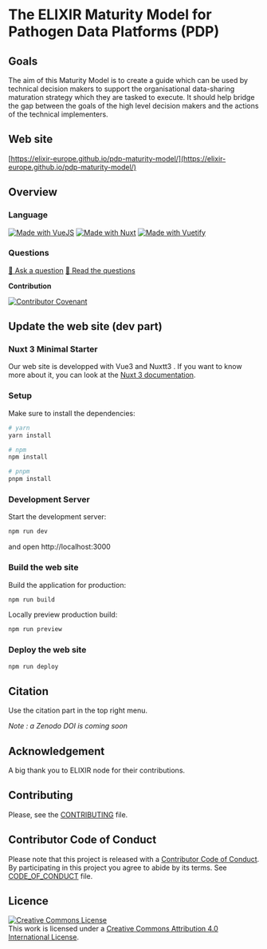 # The ELIXIR Maturity Model for Pathogen Data Platforms (PDP)

## Goals

The aim of this Maturity Model is to create a guide which can be used by technical decision makers to support the organisational data-sharing maturation strategy which they are tasked to execute. It should help bridge the gap between the goals of the high level decision makers and the actions of the technical implementers.

## Web site

[https://elixir-europe.github.io/pdp-maturity-model/](https://elixir-europe.github.io/pdp-maturity-model/)

## Overview

### Language

[![Made with VueJS](https://img.shields.io/badge/Made%20with-VueJS-blue)](https://vuejs.org/)
[![Made with Nuxt](https://img.shields.io/badge/Made%20with-Nuxt-blue)](https://nuxt.com/)
[![Made with Vuetify](https://img.shields.io/badge/Made%20with-Vuetify-blue)](https://vuetifyjs.com/en/)

### Questions

[:speech_balloon: Ask a question](https://github.com/elixir-europe/pdp-maturity-model/issues/new)
[:book: Read the questions](https://github.com/elixir-europe/pdp-maturity-model/issues/)

**Contribution**

[![Contributor Covenant](https://img.shields.io/badge/Contributor%20Covenant-v2.0%20adopted-ff69b4.svg)](code_of_conduct.md)

## Update the web site (dev part)

### Nuxt 3 Minimal Starter

Our web site is developped with Vue3 and Nuxtt3 . If you want to know more about it, you can look at the [Nuxt 3 documentation](https://nuxt.com/docs/getting-started/introduction).

### Setup

Make sure to install the dependencies:

```bash
# yarn
yarn install

# npm
npm install

# pnpm
pnpm install
```

### Development Server

Start the development server: 

```bash
npm run dev
```

and open http://localhost:3000

### Build the web site

Build the application for production:

```bash
npm run build
```

Locally preview production build:

```bash
npm run preview
```

### Deploy the web site

```bash
npm run deploy
```

## Citation

Use the citation part in the top right menu.

*Note : a Zenodo DOI is coming soon*

## Acknowledgement

A big thank you to ELIXIR node for their contributions.

## Contributing

Please, see the [CONTRIBUTING](CONTRIBUTING.md) file.

## Contributor Code of Conduct

Please note that this project is released with a [Contributor Code of Conduct](https://www.contributor-covenant.org/). By participating in this project you agree to abide by its terms. See [CODE_OF_CONDUCT](code_of_conduct.md) file.

## Licence

<a rel="license" href="http://creativecommons.org/licenses/by/4.0/"><img alt="Creative Commons License" style="border-width:0" src="https://i.creativecommons.org/l/by/4.0/88x31.png" /></a><br />This work is licensed under a <a rel="license" href="http://creativecommons.org/licenses/by/4.0/">Creative Commons Attribution 4.0 International License</a>.
